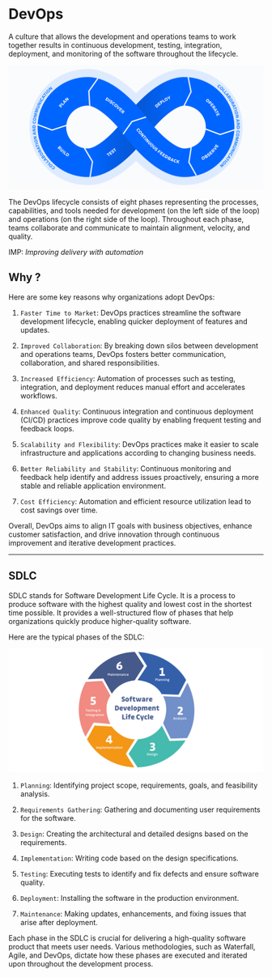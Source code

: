 # DevOps

A culture that allows the development and operations teams to work together results in continuous development, testing, integration, deployment, and monitoring of the software throughout the lifecycle.

![devops-loop](./Images/devOps-loop.png)

The DevOps lifecycle consists of eight phases representing the processes, capabilities, and tools needed for development (on the left side of the loop) and operations (on the right side of the loop). Throughout each phase, teams collaborate and communicate to maintain alignment, velocity, and quality.

IMP: *Improving delivery with automation*

## Why ?

Here are some key reasons why organizations adopt DevOps:

1. `Faster Time to Market`: DevOps practices streamline the software development lifecycle, enabling quicker deployment of features and updates.

2. `Improved Collaboration`: By breaking down silos between development and operations teams, DevOps fosters better communication, collaboration, and shared responsibilities.

3. `Increased Efficiency`: Automation of processes such as testing, integration, and deployment reduces manual effort and accelerates workflows.

4. `Enhanced Quality`: Continuous integration and continuous deployment (CI/CD) practices improve code quality by enabling frequent testing and feedback loops.

5. `Scalability and Flexibility`: DevOps practices make it easier to scale infrastructure and applications according to changing business needs.

6. `Better Reliability and Stability`: Continuous monitoring and feedback help identify and address issues proactively, ensuring a more stable and reliable application environment.

7. `Cost Efficiency`: Automation and efficient resource utilization lead to cost savings over time.

Overall, DevOps aims to align IT goals with business objectives, enhance customer satisfaction, and drive innovation through continuous improvement and iterative development practices.

------

## SDLC

SDLC stands for Software Development Life Cycle. It is a process to produce software with the highest quality and lowest cost in the shortest time possible. It provides a well-structured flow of phases that help organizations quickly produce higher-quality software.

Here are the typical phases of the SDLC:

![sdlc](./Images/sdlc.png)

1. `Planning`: Identifying project scope, requirements, goals, and feasibility analysis.

2. `Requirements Gathering`: Gathering and documenting user requirements for the software.

3. `Design`: Creating the architectural and detailed designs based on the requirements.

4. `Implementation`: Writing code based on the design specifications.

5. `Testing`: Executing tests to identify and fix defects and ensure software quality.

6. `Deployment`: Installing the software in the production environment.

7. `Maintenance`: Making updates, enhancements, and fixing issues that arise after deployment.

Each phase in the SDLC is crucial for delivering a high-quality software product that meets user needs. Various methodologies, such as Waterfall, Agile, and DevOps, dictate how these phases are executed and iterated upon throughout the development process.